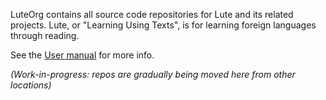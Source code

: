 LuteOrg contains all source code repositories for Lute and its related projects.  Lute, or "Learning Using Texts", is for learning foreign languages through reading.

See the [User manual](https://luteorg.github.io/lute-manual/) for more info.

_(Work-in-progress: repos are gradually being moved here from other locations)_
